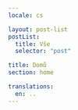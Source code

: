 ```yaml
---
locale: cs

layout: post-list
postList:
  title: Vše
  selector: "post"

title: Domů
section: home

translations:
  en: ..
---
```

